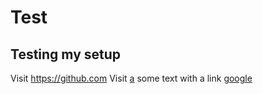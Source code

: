 # Test
## Testing my setup
Visit https://github.com
Visit [a](https://github.com)
some text with a link <a href="http://www.google.com" target="blank">google</a>


